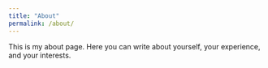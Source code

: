 ```yaml
---
title: "About"
permalink: /about/
---
```


This is my about page. Here you can write about yourself, your experience, and your interests. 